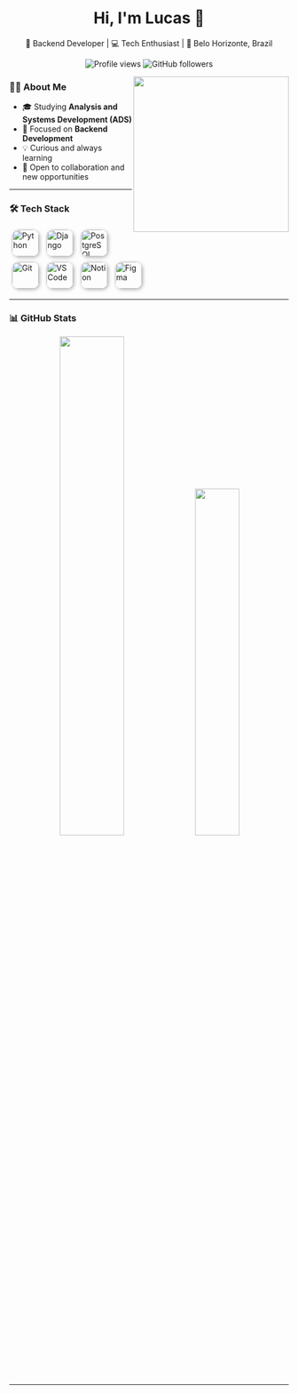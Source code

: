 <h1 align="center">Hi, I'm Lucas 👋</h1>
<p align="center">🚀 Backend Developer | 💻 Tech Enthusiast | 📍 Belo Horizonte, Brazil</p>

<p align="center">
  <img src="https://komarev.com/ghpvc/?username=eolkazin&color=000000" alt="Profile views" />
  <img src="https://img.shields.io/github/followers/eolkazin?label=Followers&style=social" alt="GitHub followers" />
</p>

<img src="https://raw.githubusercontent.com/MicaelliMedeiros/micaellimedeiros/master/image/computer-illustration.png" width="280px" align="right" />

### 👨‍💻 About Me

- 🎓 Studying **Analysis and Systems Development (ADS)**
- 🌱 Focused on **Backend Development**
- 💡 Curious and always learning
- 🤝 Open to collaboration and new opportunities

---

### 🛠️ Tech Stack

<p align="left">
  <img src="https://cdn.jsdelivr.net/gh/devicons/devicon/icons/python/python-original.svg" width="48" height="48" alt="Python" style="border-radius:12px; box-shadow: 2px 2px 6px rgba(0,0,0,0.3); margin:5px;" />
  <img src="https://cdn.jsdelivr.net/gh/devicons/devicon/icons/django/django-plain.svg" width="48" height="48" alt="Django" style="border-radius:12px; box-shadow: 2px 2px 6px rgba(0,0,0,0.3); margin:5px;" />
  <img src="https://cdn.jsdelivr.net/gh/devicons/devicon/icons/postgresql/postgresql-original.svg" width="48" height="48" alt="PostgreSQL" style="border-radius:12px; box-shadow: 2px 2px 6px rgba(0,0,0,0.3); margin:5px;" />
  <img src="https://cdn.jsdelivr.net/gh/devicons/devicon/icons/git/git-original.svg" width="48" height="48" alt="Git" style="border-radius:12px; box-shadow: 2px 2px 6px rgba(0,0,0,0.3); margin:5px;" />
  <img src="https://cdn.jsdelivr.net/gh/devicons/devicon/icons/vscode/vscode-original.svg" width="48" height="48" alt="VS Code" style="border-radius:12px; box-shadow: 2px 2px 6px rgba(0,0,0,0.3); margin:5px;" />
  <img src="https://cdn.jsdelivr.net/gh/devicons/devicon/icons/notion/notion-original.svg" width="48" height="48" alt="Notion" style="border-radius:12px; box-shadow: 2px 2px 6px rgba(0,0,0,0.3); margin:5px;" />
  <img src="https://cdn.jsdelivr.net/gh/devicons/devicon/icons/figma/figma-original.svg" width="48" height="48" alt="Figma" style="border-radius:12px; box-shadow: 2px 2px 6px rgba(0,0,0,0.3); margin:5px;" />
</p>


---

### 📊 GitHub Stats

<p align="center">
  <img src="https://github-readme-stats.vercel.app/api?username=eolkazin&show_icons=true&theme=radical&hide_border=true" width="48%" />
  <img src="https://github-readme-stats.vercel.app/api/top-langs/?username=eolkazin&layout=compact&theme=radical&hide_border=true" width="40%" />
</p>

---

